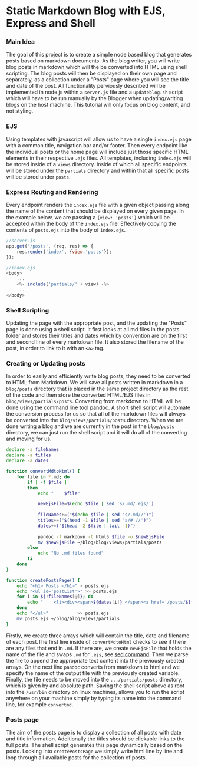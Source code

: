 # Static Markdown Blog with EJS, Express and Shell

### Main Idea
The goal of this project is to create a simple node based blog that generates posts based on markdown documents. As the blog writer, you will write blog posts in markdown which will the be converted into HTML using shell scripting. The blog posts will then be displayed on their own page and separately, as a collection under a "Posts" page where you will see the title and date of the post. All functionality perviously described will be implemented in node js within a `server.js` file and a `updateblog.sh` script which will have to be run manually by the Blogger when updating/writing blogs on the host machine. This tutorial will only focus on blog content, and not styling.

### EJS
Using templates with javascript will allow us to have a single `index.ejs` page with a common title, navigation bar and/or footer. Then every endpoint like the individual posts or the home page will include just those specific HTML elements in their respective `.ejs` files. All templates, including `index.ejs` will be stored inside of a `views` directory. Inside of which all specific endpoints will be stored under the `partials` directory and within that all specific posts will be stored under `posts`.

### Express Routing and Rendering
Every endpoint renders the `index.ejs` file with a given object passing along the name of the content that should be displayed on every given page. In the example below, we are passing a `{view: 'posts'}` which will be accepted within the body of the `index.ejs` file. Effectively copying the contents of `posts.ejs` into the body of `index.ejs`.
```js
//server.js
app.get('/posts', (req, res) => {
    res.render('index', {view:'posts'});
});

//index.ejs
<body>
    ...
    <%- include('partials/' + view) -%>
    ...
</body>
```

### Shell Scripting
Updating the page with the appropriate post, and the updating the "Posts" page is done using a shell script. It first looks at all md files in the posts folder and stores their titles and dates which by convention are on the first and second line of every markdown file. It also stored the filename of the post, in order to link to it with an `<a>` tag. 

### Creating or Updating posts

In order to easily and efficiently write blog posts, they need to be converted to HTML from Markdown. We will save all posts written in markdown in a `blog/posts` directory that is placed in the same project directory as the rest of the code and then store the converted HTML/EJS files in `blog/views/partials/posts`. Converting from markdown to HTML will be done using the command line tool [pandoc](https://pandoc.org/MANUAL.html). A short shell script will automate the conversion process for us so that all of the markdown files will always be converted into the `blog/views/partials/posts` directory. When we are done writing a blog and we are currently in the post in the `blog/posts` directory, we can just run the shell script and it will do all of the converting and moving for us.

```sh
declare -a fileNames
declare -a titles
declare -a dates

function convertMdtoHtml() {
    for file in *.md; do
        if [ -f $file ]
        then
            echo "    $file"

            newEjsFile=$(echo $file | sed 's/.md/.ejs/')
            
            fileNames+=("$(echo $file | sed 's/.md//')")
            titles+=("$(head -1 $file | sed 's/# //')")
            dates+=("$(head -2 $file | tail -1)")
            
            pandoc -f markdown -t html5 $file -o $newEjsFile
            mv $newEjsFile ~/blog/blog/views/partials/posts
        else
            echo "No .md files found"
        fi
    done
}

function createPostsPage() {
    echo "<h1> Posts </h1>" > posts.ejs
    echo "<ul id='postList'>" >> posts.ejs
    for i in ${!fileNames[@]}; do
        echo "    <li><div><span>${dates[i]} </span><a href='/posts/${fileNames[i]}'>${titles[i]}</a></div></li>" >> posts.ejs
    done
    echo "</ul>"           >> posts.ejs
    mv posts.ejs ~/blog/blog/views/partials
}
```

Firstly, we create three arrays which will contain the title, date and filename of each post.The first line inside of `convertMdtoHtml` checks to see if there are any files that end in `.md`. If there are, we create `newEjsFile` that holds the name of the file and swaps `.md` for `.ejs`, see [sed command](https://www.howtogeek.com/666395/how-to-use-the-sed-command-on-linux/). Then we parse the file to append the appropriate text content into the previously created arrays. On the next line `pandoc` converts from markdown to html and we specify the name of the output file with the previously created variable. Finally, the file needs to be moved into the `.../partials/posts` directory, which is given by and absolute path. Saving the shell script above as root into the `/usr/bin` directory on linux machines, allows you to run the script anywhere on your machine simply by typing its name into the command line, for example `convertmd`.

### Posts page

The aim of the posts page is to display a collection of all posts with date and title information. Additionally the titles should be clickable links to the full posts. The shell script generates this page dynamically based on the posts. Looking into `createPostsPage` we simply write html line by line and loop through all available posts for the collection of posts.



